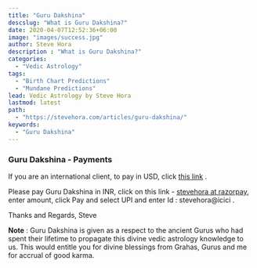 ```yaml
---
title: "Guru Dakshina"
descslug: "What is Guru Dakshina?"
date: 2020-04-07T12:52:36+06:00
image: "images/success.jpg"
author: Steve Hora
description : "What is Guru Dakshina?"
categories: 
  - "Vedic Astrology"
tags:
  - "Birth Chart Predictions"
  - "Mundane Predictions"
lead: Vedic Astrology by Steve Hora
lastmod: latest 
path:
  - "https://stevehora.com/articles/guru-dakshina/"
keywords:
  - "Guru Dakshina"
---
```


### Guru Dakshina - Payments

If you are an international client, to pay in USD, click [this link](https://rzp.io/l/stevehoraus) .

Please pay Guru Dakshina in INR, click on this link - [stevehora at razorpay](https://rzp.io/l/stevehora), enter amount,
click Pay and select UPI and enter Id : stevehora@icici .

Thanks and Regards,
Steve

**Note** : Guru Dakshina is given as a respect to the ancient Gurus who had spent their lifetime to propagate this divine vedic astrology knowledge to us. This would entitle you for divine blessings from Grahas, Gurus and me for accrual of good karma.